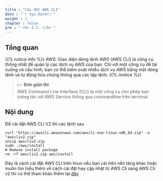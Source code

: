 ```yaml
---
title : "Cài đặt AWS CLI"
date : "`r Sys.Date()`"
weight : 1
chapter : false
pre : " <b> 2.1. </b> "
---
```


## Tổng quan

{{% notice info %}}
AWS: Giao diện dòng lệnh AWS (AWS CLI) là công cụ thống nhất để quản lý các dịch vụ AWS của bạn. Chỉ với một công cụ để tải xuống và cấu hình, bạn có thể kiểm soát nhiều dịch vụ AWS bằng một dòng lệnh và tự động hóa chúng thông qua các tập lệnh.
{{% /notice %}}

> 👉 **Đơn giản thì**    
AWS Command Line Interface (CLI) là một công cụ cho phép bạn tương tác với AWS Service thông qua commandline trên terminal.

## Nội dung

Để cài đặt AWS CLI V2 thì các lệnh sau

```shell
curl "https://awscli.amazonaws.com/awscli-exe-linux-x86_64.zip" -o "awscliv2.zip"
unzip awscliv2.zip
sudo ./aws/install
# Remove install package
rm -rf awscliv2.zip aws/install
```

Đây là cách cài đặt AWS CLI trên linux nếu bạn cài trên nền tảng khác hoặc muốn tìm hiểu thêm về cách cài đặt hay cập nhật từ AWS Cli sang AWS Cli v2 thì có thể tham khảo thêm tại [đây](https://docs.aws.amazon.com/cli/latest/userguide/getting-started-install.html)